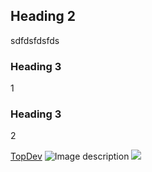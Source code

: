 
## Heading 2
sdfdsfdsfds
### Heading 3
1
### Heading 3
2

[TopDev](https://topdev.vn)
![Image description](https://picsum.photos/800/600)
<kbd>
  <img src="https://picsum.photos/800/600" />
</kbd>


